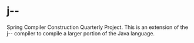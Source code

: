 # j--
Spring Compiler Construction Quarterly Project. This is an extension of the j-- compiler to compile a larger portion of the Java language.
